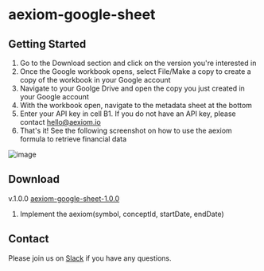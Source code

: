 # aexiom-google-sheet

## Getting Started
1. Go to the Download section and click on the version you're interested in
2. Once the Google workbook opens, select File/Make a copy to create a copy of the workbook in your Google account
3. Navigate to your Goolge Drive and open the copy you just created in your Google account
4. With the workbook open, navigate to the metadata sheet at the bottom
5. Enter your API key in cell B1. If you do not have an API key, please contact hello@aexiom.io
6. That's it! See the following screenshot on how to use the aexiom formula to retrieve financial data

![image](https://user-images.githubusercontent.com/37322137/61989500-30a4f780-afe5-11e9-8874-80a68d1627b2.png)

## Download
v.1.0.0 [aexiom-google-sheet-1.0.0](https://docs.google.com/spreadsheets/d/1Jbf_dIJ93TAX9_W7jFT84konFwR-2ESxpRsZTnBwV_Y)
1. Implement the aexiom(symbol, conceptId, startDate, endDate)

## Contact
Please join us on [Slack](https://join.slack.com/t/aexiom/shared_invite/enQtNzE3NTEyODMxNjIyLTk1YmI2ZWQ2NjA5MzEzMTk3MmU1OWM5NWE3NDMwN2ZmNTczMmU3MzhhZTY0MTM4N2I3ZTU2ZDZkNzEyYzFjOWM) if you have any questions. 
